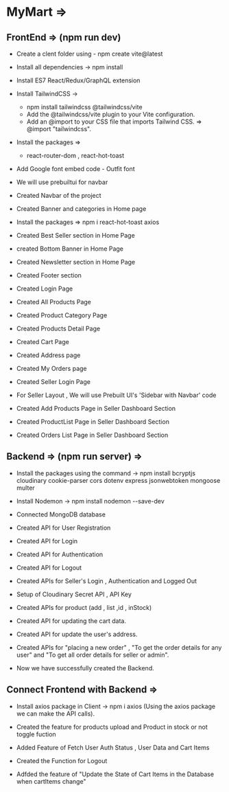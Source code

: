 # MyMart =>

## FrontEnd => (npm run dev)

- Create a clent folder using - npm create vite@latest

- Install all dependencies -> npm install

- Install ES7 React/Redux/GraphQL extension 

- Install TailwindCSS -> 
  - npm install tailwindcss @tailwindcss/vite
  - Add the @tailwindcss/vite plugin to your Vite configuration.
  - Add an @import to your CSS file that imports Tailwind CSS. => @import "tailwindcss".

- Install the packages =>
  - react-router-dom , react-hot-toast

- Add Google font embed code - Outfit font  

- We will use prebuiltui for navbar

- Created Navbar of the project

- Created Banner and categories in Home page

- Install the packages => npm i react-hot-toast axios

- Created Best Seller section in Home Page

- created Bottom Banner in Home Page

- Created Newsletter section in Home Page

- Created Footer section

- Created Login Page 

- Created All Products Page

- Created Product Category Page

- Created Products Detail Page 

- Created Cart Page

- Created Address page 

- Created My Orders page 

- Created Seller Login Page 

- For Seller Layout , We will use Prebuilt UI's 'Sidebar with Navbar' code

- Created Add Products Page in Seller Dashboard Section

- Created ProductList Page in Seller Dashboard Section

- Created Orders List Page in Seller Dashboard Section



## Backend => (npm run server) =>

- Install the packages using the command -> npm install bcryptjs cloudinary cookie-parser cors dotenv express jsonwebtoken mongoose multer 

- Install Nodemon -> npm install nodemon --save-dev

- Connected MongoDB database

- Created API for User Registration  

- Created API for Login   

- Created API for Authentication   

- Created API for Logout

- Created APIs for Seller's Login , Authentication and Logged Out

- Setup of Cloudinary Secret API , API Key

- Created APIs for product (add , list ,id , inStock)

- Created API for updating the cart data.

- Created API for update the user's address.

- Created APIs for "placing a new order" , "To get the order details for any user" and "To get all order details for seller or admin".

- Now we have successfully created the Backend.


## Connect Frontend with Backend =>

- Install axios package in Client -> npm i axios (Using the axios package we can make the API calls).

- Created the feature for products upload and Product in stock or not toggle fuction

- Added Feature of Fetch User Auth Status , User Data and Cart Items

- Created the Function for Logout

- Adfded the feature of "Update the State of Cart Items in the Database when cartItems change"